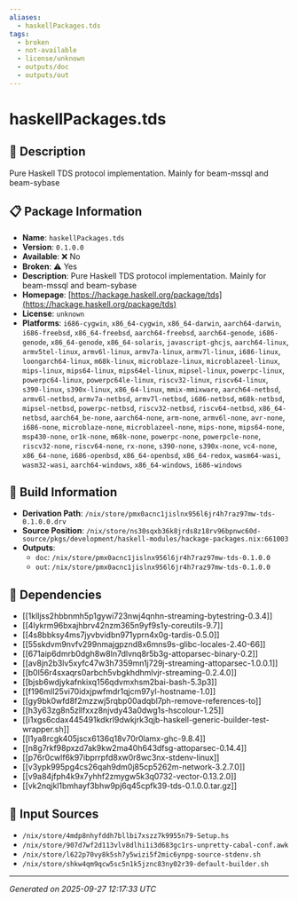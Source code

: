 ```yaml
---
aliases:
  - haskellPackages.tds
tags:
  - broken
  - not-available
  - license/unknown
  - outputs/doc
  - outputs/out
---
```


# haskellPackages.tds

## 📝 Description

Pure Haskell TDS protocol implementation. Mainly for beam-mssql and beam-sybase

## 📋 Package Information

- **Name**: `haskellPackages.tds`
- **Version**: `0.1.0.0`
- **Available**: ❌ No
- **Broken**: ⚠️ Yes
- **Description**: Pure Haskell TDS protocol implementation. Mainly for beam-mssql and beam-sybase
- **Homepage**: [https://hackage.haskell.org/package/tds](https://hackage.haskell.org/package/tds)
- **License**: `unknown`
- **Platforms**: `i686-cygwin`, `x86_64-cygwin`, `x86_64-darwin`, `aarch64-darwin`, `i686-freebsd`, `x86_64-freebsd`, `aarch64-freebsd`, `aarch64-genode`, `i686-genode`, `x86_64-genode`, `x86_64-solaris`, `javascript-ghcjs`, `aarch64-linux`, `armv5tel-linux`, `armv6l-linux`, `armv7a-linux`, `armv7l-linux`, `i686-linux`, `loongarch64-linux`, `m68k-linux`, `microblaze-linux`, `microblazeel-linux`, `mips-linux`, `mips64-linux`, `mips64el-linux`, `mipsel-linux`, `powerpc-linux`, `powerpc64-linux`, `powerpc64le-linux`, `riscv32-linux`, `riscv64-linux`, `s390-linux`, `s390x-linux`, `x86_64-linux`, `mmix-mmixware`, `aarch64-netbsd`, `armv6l-netbsd`, `armv7a-netbsd`, `armv7l-netbsd`, `i686-netbsd`, `m68k-netbsd`, `mipsel-netbsd`, `powerpc-netbsd`, `riscv32-netbsd`, `riscv64-netbsd`, `x86_64-netbsd`, `aarch64_be-none`, `aarch64-none`, `arm-none`, `armv6l-none`, `avr-none`, `i686-none`, `microblaze-none`, `microblazeel-none`, `mips-none`, `mips64-none`, `msp430-none`, `or1k-none`, `m68k-none`, `powerpc-none`, `powerpcle-none`, `riscv32-none`, `riscv64-none`, `rx-none`, `s390-none`, `s390x-none`, `vc4-none`, `x86_64-none`, `i686-openbsd`, `x86_64-openbsd`, `x86_64-redox`, `wasm64-wasi`, `wasm32-wasi`, `aarch64-windows`, `x86_64-windows`, `i686-windows`

## 🔧 Build Information

- **Derivation Path**: `/nix/store/pmx0acnc1jislnx956l6jr4h7raz97mw-tds-0.1.0.0.drv`
- **Source Position**: `/nix/store/ns30sqxb36k8jrds8z18rv96bpnwc60d-source/pkgs/development/haskell-modules/hackage-packages.nix:661003`
- **Outputs**:
  - `doc`:  `/nix/store/pmx0acnc1jislnx956l6jr4h7raz97mw-tds-0.1.0.0`
  - `out`:  `/nix/store/pmx0acnc1jislnx956l6jr4h7raz97mw-tds-0.1.0.0`

## 🔗 Dependencies

- [[1klljss2hbbnmh5p1gywi723nwj4qnhn-streaming-bytestring-0.3.4]]
- [[4lykrm96bxajhbrv42nzm365n9yf9s1y-coreutils-9.7]]
- [[4s8bbksy4ms7jyvbvidbn971yprn4x0g-tardis-0.5.0]]
- [[55skdvm9nvfv299nmajgpznd8x6mns9s-glibc-locales-2.40-66]]
- [[671aip6dmrb0dgh8w8ln7dlvnq8r5b3g-attoparsec-binary-0.2]]
- [[av8jn2b3lv5xyfc47w3h7359mn1j729j-streaming-attoparsec-1.0.0.1]]
- [[b0l56r4sxaqrs0arbch5vbgkhdhmlvjr-streaming-0.2.4.0]]
- [[bjsb6wdjykafnkixq156qdvmxhsm2bai-bash-5.3p3]]
- [[f196mll25vi70idxjpwfmdr1qjcm97yl-hostname-1.0]]
- [[gy9bk0wfd8f2mzzwj5rqbp00adqbl7ph-remove-references-to]]
- [[h3y63zg8n5zllfxxz8njvdy43a0dwg1s-hscolour-1.25]]
- [[i1xgs6cdax445491kdkrl9dwkjrk3qjb-haskell-generic-builder-test-wrapper.sh]]
- [[l1ya8rcgk405jscx6136q18v70r0lamx-ghc-9.8.4]]
- [[n8g7rkf98pxzd7ak9kw2ma40h643dfsg-attoparsec-0.14.4]]
- [[p76r0cwlf6k97ibprrpfd8xw0r8wc3nx-stdenv-linux]]
- [[v3ypk995pg4cs26qah9dm0j85cp5262m-network-3.2.7.0]]
- [[v9a84jfph4k9x7yhhf2zmygw5k3q0732-vector-0.13.2.0]]
- [[vk2nqjkl1bmhayf3bhw9pj6q45cpfk39-tds-0.1.0.0.tar.gz]]

## 📁 Input Sources

- `/nix/store/4mdp8nhyfddh7bllbi7xszz7k9955n79-Setup.hs`
- `/nix/store/907d7wf2d113vlv8dlhi1i3d683gc1rs-unpretty-cabal-conf.awk`
- `/nix/store/l622p70vy8k5sh7y5wizi5f2mic6ynpg-source-stdenv.sh`
- `/nix/store/shkw4qm9qcw5sc5n1k5jznc83ny02r39-default-builder.sh`

---
*Generated on 2025-09-27 12:17:33 UTC*
